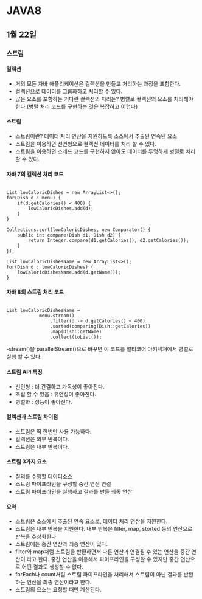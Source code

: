 # JAVA8

## 1월 22일

### 스트림

#### 컬렉션
- 거의 모든 자바 애플리케이션은 컬렉션을 만들고 처리하는 과정을 포함한다.
- 컬렉션으로 데이터를 그룹화하고 처리할 수 있다.
- 많은 요소를 포함하는 커다란 컬렉션의 처리는? 병렬로 컬렉션의 요소를 처리해야한다.(병렬 처리 코드를 구현하는 것은 복잡하고 어렵다)

#### 스트림
- 스트림이란? 데이터 처리 연산을 지원하도록 소스에서 추출된 연속된 요소
- 스트림을 이용하면 선언형으로 컬렉션 데이터를 처리 할 수 있다.
- 스트림을 이용하면 스레드 코드를 구현하지 않아도 데이터를 투명하게 병렬로 처리 할 수 있다.

#### 자바 7의 컬렉션 처리 코드
<pre><code>
List<Dish> lowCaloricDishes = new ArrayList<>();
for(Dish d : menu) {
	if(d.getCalories() < 400) {
		lowCaloricDishes.add(d);
	}
}

Collections.sort(lowCaloricDishes, new Comparator<Dish>() {
	public int compare(Dish d1, Dish d2) {
		return Integer.compare(d1.getCalories(), d2.getCalories());
	}
});

List<String> lowCaloricDishesName = new ArrayList<>();
for(Dish d : lowCaloricDishes) {
	lowCaloricDishesName.add(d.getName());
}
</code></pre>

#### 자바 8의 스트림 처리 코드
<pre><code>
List<String> lowCaloricDishesName =
			menu.stream()
				.filter(d -> d.getCalories() < 400)
				.sorted(comparing(Dish::getCalories))
				.map(Dish::getName)
				.collect(toList());
</code></pre>
-stream()을 parallelStream()으로 바꾸면 이 코드를 멀티코어 아키텍처에서 병렬로 실행 할 수 있다.

#### 스트림 API 특징
- 선언형 : 더 간결하고 가독성이 좋아진다.
- 조립 할 수 있음 : 유연성이 좋아진다.
- 병렬화 : 성능이 좋아진다.

#### 컬렉션과 스트림 차이점
- 스트림은 딱 한번만 사용 가능하다.
- 컬렉션은 외부 반복이다.
- 스트림은 내부 반복이다.

#### 스트림 3가지 요소
- 질의를 수행할 데이터소스
- 스트림 파이프라인을 구성할 중간 연산 연결
- 스트림 파이프라인을 실행하고 결과를 만들 최종 연산

#### 요약
- 스트림은 소스에서 추출된 연속 요소로, 데이터 처리 연산을 지원한다.
- 스트림은 내부 반복을 지원한다. 내부 반복은 filter, map, storted 등의 연산으로 반복을 추상화한다.
- 스트림에는 중간 연산과 최종 연산이 있다.
- filter와 map처럼 스트림을 반환하면서 다른 연산과 연결될 수 있는 연산을 중간 연산이 라고 한다. 중간 연산을 이용해서 파이프라인을 구성할 수 있지만 중간 연산으로 어떤 결과도 생성할 수 없다.
- forEach나 count처럼 스트림 파이프라인을 처리해서 스트림이 아닌 결과를 반환하는 연산을 최종 연산이라고 한다.
- 스트림의 요소는 요청할 때만 계산된다.
